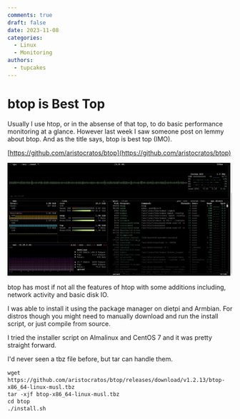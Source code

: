 ```yaml
---
comments: true
draft: false
date: 2023-11-08
categories:
  - Linux
  - Monitoring
authors:
  - tupcakes
---
```



# btop is Best Top
Usually I use htop, or in the absense of that top, to do basic performance monitoring at a glance. However last week I saw someone post on lemmy about btop. And as the title says, btop is best top (IMO).

[https://github.com/aristocratos/btop](https://github.com/aristocratos/btop)

![btop](assets/2023-11-08-btop.png)

<!-- more -->

btop has most if not all the features of htop with some additions including, network activity and basic disk IO.

I was able to install it using the package manager on dietpi and Armbian. For distros though you might need to manually download and run the install script, or just compile from source.

I tried the installer script on Almalinux and CentOS 7 and it was pretty straight forward.

I'd never seen a tbz file before, but tar can handle them.

```shell
wget https://github.com/aristocratos/btop/releases/download/v1.2.13/btop-x86_64-linux-musl.tbz
tar -xjf btop-x86_64-linux-musl.tbz
cd btop
./install.sh
```
